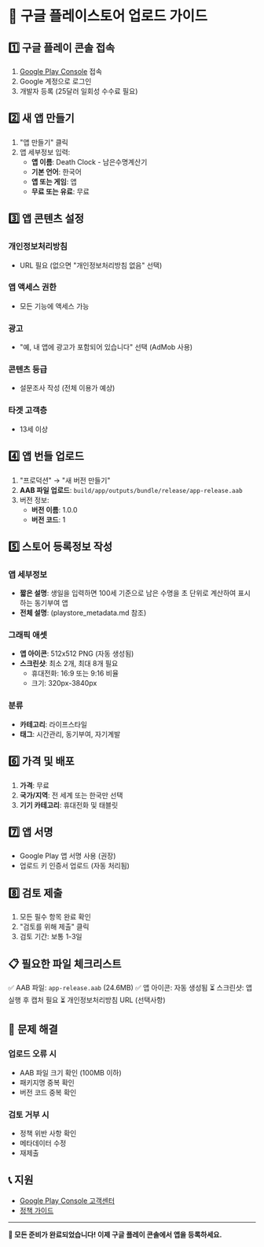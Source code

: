# 🚀 구글 플레이스토어 업로드 가이드

## 1️⃣ 구글 플레이 콘솔 접속
1. [Google Play Console](https://play.google.com/console) 접속
2. Google 계정으로 로그인
3. 개발자 등록 (25달러 일회성 수수료 필요)

## 2️⃣ 새 앱 만들기
1. "앱 만들기" 클릭
2. 앱 세부정보 입력:
   - **앱 이름**: Death Clock - 남은수명계산기
   - **기본 언어**: 한국어
   - **앱 또는 게임**: 앱
   - **무료 또는 유료**: 무료

## 3️⃣ 앱 콘텐츠 설정
### 개인정보처리방침
- URL 필요 (없으면 "개인정보처리방침 없음" 선택)

### 앱 액세스 권한
- 모든 기능에 액세스 가능

### 광고
- "예, 내 앱에 광고가 포함되어 있습니다" 선택 (AdMob 사용)

### 콘텐츠 등급
- 설문조사 작성 (전체 이용가 예상)

### 타겟 고객층
- 13세 이상

## 4️⃣ 앱 번들 업로드
1. "프로덕션" → "새 버전 만들기"
2. **AAB 파일 업로드**: `build/app/outputs/bundle/release/app-release.aab`
3. 버전 정보:
   - **버전 이름**: 1.0.0
   - **버전 코드**: 1

## 5️⃣ 스토어 등록정보 작성
### 앱 세부정보
- **짧은 설명**: 생일을 입력하면 100세 기준으로 남은 수명을 초 단위로 계산하여 표시하는 동기부여 앱
- **전체 설명**: (playstore_metadata.md 참조)

### 그래픽 애셋
- **앱 아이콘**: 512x512 PNG (자동 생성됨)
- **스크린샷**: 최소 2개, 최대 8개 필요
  - 휴대전화: 16:9 또는 9:16 비율
  - 크기: 320px-3840px

### 분류
- **카테고리**: 라이프스타일
- **태그**: 시간관리, 동기부여, 자기계발

## 6️⃣ 가격 및 배포
1. **가격**: 무료
2. **국가/지역**: 전 세계 또는 한국만 선택
3. **기기 카테고리**: 휴대전화 및 태블릿

## 7️⃣ 앱 서명
- Google Play 앱 서명 사용 (권장)
- 업로드 키 인증서 업로드 (자동 처리됨)

## 8️⃣ 검토 제출
1. 모든 필수 항목 완료 확인
2. "검토를 위해 제출" 클릭
3. 검토 기간: 보통 1-3일

## 📋 필요한 파일 체크리스트
✅ AAB 파일: `app-release.aab` (24.6MB)
✅ 앱 아이콘: 자동 생성됨
⏳ 스크린샷: 앱 실행 후 캡처 필요
⏳ 개인정보처리방침 URL (선택사항)

## 🔧 문제 해결
### 업로드 오류 시
- AAB 파일 크기 확인 (100MB 이하)
- 패키지명 중복 확인
- 버전 코드 중복 확인

### 검토 거부 시
- 정책 위반 사항 확인
- 메타데이터 수정
- 재제출

## 📞 지원
- [Google Play Console 고객센터](https://support.google.com/googleplay/android-developer)
- [정책 가이드](https://play.google.com/about/developer-content-policy/)

---
**🎉 모든 준비가 완료되었습니다! 이제 구글 플레이 콘솔에서 앱을 등록하세요.** 